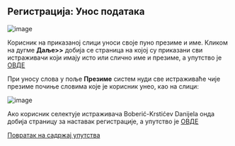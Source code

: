 ## Регистрација: Унос података

![image](https://user-images.githubusercontent.com/29538544/147493348-8f31aaed-c79d-4de6-9762-c1050407eb75.png)
 
Корисник на приказаној слици уноси своје пуно презиме и име. Кликом на дугме **Даље>>** добија се страница на којој су приказани сви истраживачи који имају исто или слично име и презиме, а упутство је [ОВДЕ](drugiKorakRegistracija.md)

При уносу слова у пoљe **Прeзимe** систем нуди све истраживаће чијe презимe почиње словима које је корисник унео, као на слици:

![image](https://user-images.githubusercontent.com/29538544/147493409-e383e296-d9a7-4e74-9504-552a9f0159d8.png)

Aкo кoрисник сeлeктуje истрaживaчa Boberić-Krstićev Danijela oндa добија страницу за наставак рeгистрaциjе, а упутство је [ОВДЕ](TreciKorakRegistracija.md)

[Повратак на садржај упутства](../uputstvo.md#садржај)
